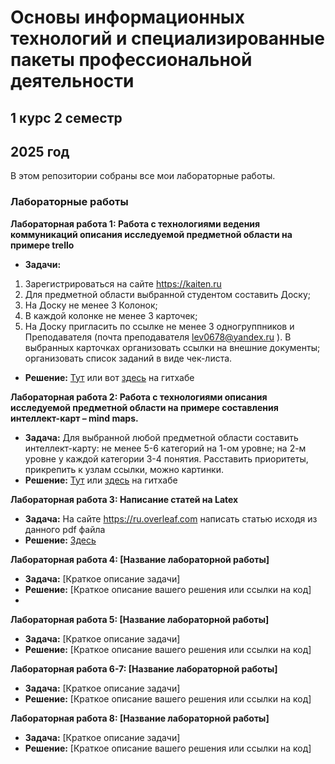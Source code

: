 # Основы информационных технологий и специализированные пакеты профессиональной деятельности
## 1 курс 2 семестр
## 2025 год
В этом репозитории собраны все мои лабораторные работы.

### Лабораторные работы

**Лабораторная работа 1: Работа с технологиями ведения коммуникаций описания исследуемой предметной области на примере trello**
   - **Задачи:**
1. Зарегистрироваться на сайте https://kaiten.ru
2.	Для предметной области выбранной студентом составить Доску;
3.	На Доску не менее 3 Колонок;
4.	В каждой колонке не менее 3 карточек;
5.	На Доску пригласить по ссылке не менее 3 одногруппников и Преподавателя (почта преподавателя lev0678@yandex.ru ).
 В выбранных карточках организовать ссылки на внешние документы; организовать список заданий в виде чек-листа.

   - **Решение:** [Тут](https://danyaermak08.kaiten.ru/space/554626/boards) или вот [здесь](lab1) на гитхабе

 **Лабораторная работа 2: Работа с технологиями описания исследуемой предметной области на примере составления интеллект-карт – mind maps.**
   - **Задача:** Для выбранной любой предметной области составить интеллект-карту: не менее 5-6 категорий на 1-ом уровне; на 2-м уровне у каждой категории 3-4 понятия. Расставить приоритеты, прикрепить к узлам ссылки, можно картинки.
   - **Решение:** [Тут](https://xmind.ai/share/dnIB6CYX?xid=1PakWAms) или [здесь](lab2) на гитхабе

 **Лабораторная работа 3: Написание статей на Latex**
   - **Задача:** На сайте https://ru.overleaf.com написать статью исходя из данного pdf файла
   - **Решение:** [Здесь](lab3)

 **Лабораторная работа 4: [Название лабораторной работы]**
   - **Задача:** [Краткое описание задачи]
   - **Решение:** [Краткое описание вашего решения или ссылки на код]
   - 
 **Лабораторная работа 5: [Название лабораторной работы]**
   - **Задача:** [Краткое описание задачи]
   - **Решение:** [Краткое описание вашего решения или ссылки на код]

 **Лабораторная работа 6-7: [Название лабораторной работы]**
   - **Задача:** [Краткое описание задачи]
   - **Решение:** [Краткое описание вашего решения или ссылки на код]

 **Лабораторная работа 8: [Название лабораторной работы]**
   - **Задача:** [Краткое описание задачи]
   - **Решение:** [Краткое описание вашего решения или ссылки на код]
